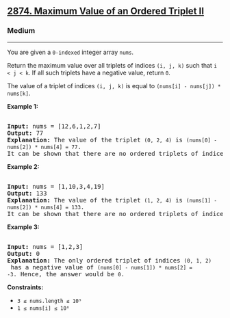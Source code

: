### <h2><a href="https://leetcode.com/problems/maximum-value-of-an-ordered-triplet-ii/">2874. Maximum Value of an Ordered Triplet II</a></h2>  
<h3>Medium</h3>  
<hr>  
<div>  
<p>You are given a <code>0-indexed</code> integer array <code>nums</code>.</p>  

<p>Return the maximum value over all triplets of indices <code>(i, j, k)</code> such that <code>i < j < k</code>. If all such triplets have a negative value, return <code>0</code>.</p>  

<p>The value of a triplet of indices <code>(i, j, k)</code> is equal to <code>(nums[i] - nums[j]) * nums[k]</code>.</p>  

<p><strong>Example 1:</strong></p>  
<pre>  
<strong>Input:</strong> nums = [12,6,1,2,7]  
<strong>Output:</strong> 77  
<strong>Explanation:</strong> The value of the triplet <code>(0, 2, 4)</code> is <code>(nums[0] - nums[2]) * nums[4] = 77</code>.  
It can be shown that there are no ordered triplets of indices with a value greater than <code>77</code>.  
</pre>  

<p><strong>Example 2:</strong></p>  
<pre>  
<strong>Input:</strong> nums = [1,10,3,4,19]  
<strong>Output:</strong> 133  
<strong>Explanation:</strong> The value of the triplet <code>(1, 2, 4)</code> is <code>(nums[1] - nums[2]) * nums[4] = 133</code>.  
It can be shown that there are no ordered triplets of indices with a value greater than <code>133</code>.  
</pre>  

<p><strong>Example 3:</strong></p>  
<pre>  
<strong>Input:</strong> nums = [1,2,3]  
<strong>Output:</strong> 0  
<strong>Explanation:</strong> The only ordered triplet of indices <code>(0, 1, 2)</code> has a negative value of <code>(nums[0] - nums[1]) * nums[2] = -3</code>. Hence, the answer would be <code>0</code>.  
</pre>  

<p><strong>Constraints:</strong></p>  
<ul>  
<li><code>3 ≤ nums.length ≤ 10⁵</code></li>  
<li><code>1 ≤ nums[i] ≤ 10⁶</code></li>  
</ul>  
</div>  
